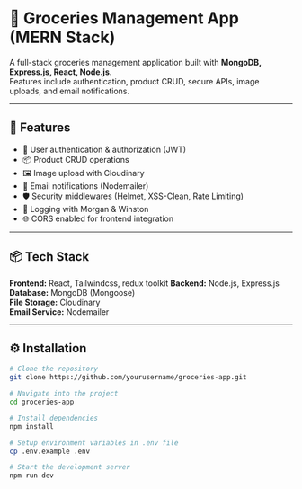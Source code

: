 # 🛒 Groceries Management App (MERN Stack)

A full-stack groceries management application built with **MongoDB, Express.js, React, Node.js**.  
Features include authentication, product CRUD, secure APIs, image uploads, and email notifications.

---

## 🚀 Features
- 🔐 User authentication & authorization (JWT)
- 📦 Product CRUD operations
- 🖼️ Image upload with Cloudinary
- 📧 Email notifications (Nodemailer)
- 🛡️ Security middlewares (Helmet, XSS-Clean, Rate Limiting)
- 📝 Logging with Morgan & Winston
- 🌐 CORS enabled for frontend integration

---

## 📦 Tech Stack
**Frontend:** React, Tailwindcss, redux toolkit 
**Backend:** Node.js, Express.js  
**Database:** MongoDB (Mongoose)  
**File Storage:** Cloudinary  
**Email Service:** Nodemailer

---

## ⚙️ Installation

```bash
# Clone the repository
git clone https://github.com/yourusername/groceries-app.git

# Navigate into the project
cd groceries-app

# Install dependencies
npm install

# Setup environment variables in .env file
cp .env.example .env

# Start the development server
npm run dev
